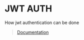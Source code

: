 # JWT AUTH
How jwt authentication can be done

> [ Documentation ](https://documenter.getpostman.com/view/23395461/2s93eSabJw)